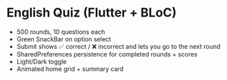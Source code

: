 # English Quiz (Flutter + BLoC)

- 500 rounds, 10 questions each
- Green SnackBar on option select
- Submit shows ✅ correct / ❌ incorrect and lets you go to the next round
- SharedPreferences persistence for completed rounds + scores
- Light/Dark toggle
- Animated home grid + summary card


